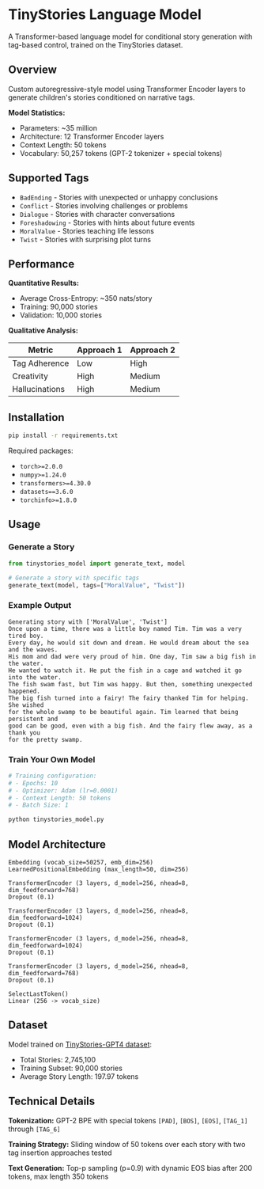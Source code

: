 # TinyStories Language Model

A Transformer-based language model for conditional story generation with tag-based control, trained on the TinyStories dataset.

## Overview

Custom autoregressive-style model using Transformer Encoder layers to generate children's stories conditioned on narrative tags.

**Model Statistics:**
- Parameters: ~35 million
- Architecture: 12 Transformer Encoder layers
- Context Length: 50 tokens
- Vocabulary: 50,257 tokens (GPT-2 tokenizer + special tokens)

## Supported Tags

- `BadEnding` - Stories with unexpected or unhappy conclusions
- `Conflict` - Stories involving challenges or problems
- `Dialogue` - Stories with character conversations
- `Foreshadowing` - Stories with hints about future events
- `MoralValue` - Stories teaching life lessons
- `Twist` - Stories with surprising plot turns

## Performance

**Quantitative Results:**
- Average Cross-Entropy: ~350 nats/story
- Training: 90,000 stories
- Validation: 10,000 stories

**Qualitative Analysis:**

| Metric | Approach 1 | Approach 2 |
|--------|-----------|-----------|
| Tag Adherence | Low | High |
| Creativity | High | Medium |
| Hallucinations | High | Medium |

## Installation

```bash
pip install -r requirements.txt
```

Required packages:
- `torch>=2.0.0`
- `numpy>=1.24.0`
- `transformers>=4.30.0`
- `datasets==3.6.0`
- `torchinfo>=1.8.0`

## Usage

### Generate a Story

```python
from tinystories_model import generate_text, model

# Generate a story with specific tags
generate_text(model, tags=["MoralValue", "Twist"])
```

### Example Output

```
Generating story with ['MoralValue', 'Twist']
Once upon a time, there was a little boy named Tim. Tim was a very tired boy. 
Every day, he would sit down and dream. He would dream about the sea and the waves. 
His mom and dad were very proud of him. One day, Tim saw a big fish in the water. 
He wanted to watch it. He put the fish in a cage and watched it go into the water. 
The fish swam fast, but Tim was happy. But then, something unexpected happened. 
The big fish turned into a fairy! The fairy thanked Tim for helping. She wished 
for the whole swamp to be beautiful again. Tim learned that being persistent and 
good can be good, even with a big fish. And the fairy flew away, as a thank you 
for the pretty swamp.
```

### Train Your Own Model

```python
# Training configuration:
# - Epochs: 10
# - Optimizer: Adam (lr=0.0001)
# - Context Length: 50 tokens
# - Batch Size: 1

python tinystories_model.py
```

## Model Architecture

```
Embedding (vocab_size=50257, emb_dim=256)
LearnedPositionalEmbedding (max_length=50, dim=256)

TransformerEncoder (3 layers, d_model=256, nhead=8, dim_feedforward=768)
Dropout (0.1)

TransformerEncoder (3 layers, d_model=256, nhead=8, dim_feedforward=1024)
Dropout (0.1)

TransformerEncoder (3 layers, d_model=256, nhead=8, dim_feedforward=1024)
Dropout (0.1)

TransformerEncoder (3 layers, d_model=256, nhead=8, dim_feedforward=768)
Dropout (0.1)

SelectLastToken()
Linear (256 -> vocab_size)
```

## Dataset

Model trained on [TinyStories-GPT4 dataset](https://huggingface.co/datasets/skeskinen/TinyStories-GPT4):
- Total Stories: 2,745,100
- Training Subset: 90,000 stories
- Average Story Length: 197.97 tokens

## Technical Details

**Tokenization:** GPT-2 BPE with special tokens `[PAD]`, `[BOS]`, `[EOS]`, `[TAG_1]` through `[TAG_6]`

**Training Strategy:** Sliding window of 50 tokens over each story with two tag insertion approaches tested

**Text Generation:** Top-p sampling (p=0.9) with dynamic EOS bias after 200 tokens, max length 350 tokens
